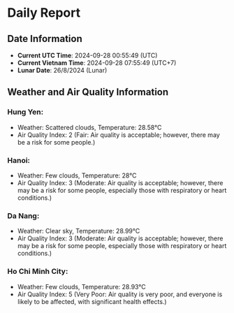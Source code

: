 # Daily Report
## Date Information
- **Current UTC Time**: 2024-09-28 00:55:49 (UTC)
- **Current Vietnam Time**: 2024-09-28 07:55:49 (UTC+7)
- **Lunar Date**: 26/8/2024 (Lunar)

## Weather and Air Quality Information

### Hung Yen:
- Weather: Scattered clouds, Temperature: 28.58°C
- Air Quality Index: 2 (Fair: Air quality is acceptable; however, there may be a risk for some people.)

### Hanoi:
- Weather: Few clouds, Temperature: 28°C
- Air Quality Index: 3 (Moderate: Air quality is acceptable; however, there may be a risk for some people, especially those with respiratory or heart conditions.)

### Da Nang:
- Weather: Clear sky, Temperature: 28.99°C
- Air Quality Index: 3 (Moderate: Air quality is acceptable; however, there may be a risk for some people, especially those with respiratory or heart conditions.)

### Ho Chi Minh City:
- Weather: Few clouds, Temperature: 28.93°C
- Air Quality Index: 5 (Very Poor: Air quality is very poor, and everyone is likely to be affected, with significant health effects.)
